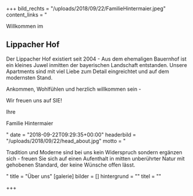 +++
bild_rechts = "/uploads/2018/09/22/FamilieHintermaier.jpeg"
content_links = "<p>Willkommen im </p><h2>Lippacher Hof</h2><p>Der Lippacher Hof existiert seit 2004 - Aus dem ehemaligen Bauernhof ist ein kleines Juwel inmitten der bayerischen Landschaft entstanden. Unsere Apartments sind mit viel Liebe zum Detail eingreichtet und auf dem modernsten Stand.  </p><p>Ankommen, Wohlfühlen und herzlich willkommen sein - </p><p>Wir freuen uns auf SIE!</p><p>Ihre </p><p>Familie Hintermaier</p>"
date = "2018-09-22T09:29:35+00:00"
headerbild = "/uploads/2018/09/22/head_about.jpg"
motto = "<p>Tradition und Moderne sind bei uns kein Widerspruch sondern ergänzen sich - freuen Sie sich auf einen Aufenthalt in mitten unberührter Natur mit gehobenen Standard, der keine Wünsche offen lässt.</p>"
title = "Über uns"
[galerie]
bilder = []
hintergrund = ""
titel = ""

+++
